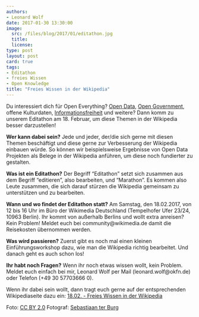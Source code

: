```yaml
---
authors:
- Leonard Wolf
date: 2017-01-30 13:30:00
image:
  src: /files/blog/2017/01/editathon.jpg
  title: 
  license: 
type: post
layout: post
card: true
tags:
- Editathon
- freies Wissen
- Open Knowledge
title: "Freies Wissen in der Wikipedia"
---
```


<p>Du interessiert dich für Open Everything? <a href="https://de.wikipedia.org/wiki/Open_Data">Open Data</a>, <a href="https://de.wikipedia.org/wiki/Open_Government">Open Government</a>, offene Kulturdaten, <a href="https://de.wikipedia.org/wiki/Informationsfreiheit">Informationsfreiheit</a> und weitere? Dann komm zu unserem Editathon am 18. Februar, um diese Themen in der Wikipedia besser darzustellen!</p>

<p><b>Wer kann dabei sein?</b> Jede und jeder, der/die sich gerne mit diesen Themen beschäftigt und diese gerne zur Verbesserung der Wikipedia einbauen würde. So können wir beispielsweise Ergebnisse von Open Data Projekten als Belege in der Wikipedia anführen, um diese noch fundierter zu gestalten.</p>

<p><b>Was ist ein Editathon?</b> Der Begriff “Editathon” setzt sich zusammen aus dem Begriff “editieren”, also bearbeiten, und “Marathon”. Es kommen also Leute zusammen, die sich darauf stürzen die Wikipedia gemeinsam zu unterstützen und zu bearbeiten.</p>

<p><b>Wann und wo findet der Editathon statt?</b> Am Samstag, den 18.02.2017, von 12 bis 16 Uhr im Büro der Wikimedia Deutschland (Tempelhofer Ufer 23/24, 10963 Berlin). Ihr kommt von außerhalb Berlins und wollt extra anreisen? Kein Problem! Meldet euch bei community@wikimedia.de damit die Reisekosten übernommen werden.</p>

<p><b>Was wird passieren?</b> Zuerst gibt es noch mal einen kleinen Einführungsworkshop dazu, wie man die Wikipedia richtig bearbeitet. Und danach geht es auch schon los!</p>

<p><b>Ihr habt noch Fragen?</b> Wenn ihr noch etwas wissen wollt, kein Problem. Meldet euch einfach bei mir, Leonard Wolf per Mail (leonard.wolf@okfn.de) oder Telefon (+49 30 57703666 0).</p>

Wenn ihr dabei sein wollt, dann tragt euch gerne auf der entsprechenden Wikipediaseite dazu ein: <a href="https://de.wikipedia.org/wiki/Wikipedia:Berlin#Samstag.2C_18._Februar_2017.2C_12.E2.80.9316_Uhr:_Freies_Wissen_in_der_Wikipedia">18.02. - Freies Wissen in der Wikipedia</a>

Foto: <a href="https://creativecommons.org/licenses/by/2.0/">CC BY 2.0</a> Fotograf: <a href="https://www.flickr.com/photos/ter-burg/16058331118/in/photolist-qt29nU-qt9mV6-eiTKGm-qHizj9-dPRRjF-eiViuN-qkiJWV-qKAn3t-eiVhGs-eiMMr8-qt29qE-eZdEsR-ecNVrs-eiViL5-qHizRm-nn3Pjo-6J7g22-qt9mvD-eiN2dF-qFJ7CX-eiTKty-eiVibb-eiPy76-6Jbjqw-qFJajD-eiPxYt-eiVi2J-mGrjDD-qFAnRb-eiVisb-eiPz9e-eiVibC-eiViQj-e5omic-eiTw2f-6Jbkh3-e5omBZ-eZdCn4-dkiQai-eiVioC-dPXsu7-eiTKAJ-eiViib-gJ3nJS-eiN2hV-gJ48up-eiPyrt-h4CmA7-e77xY9-eiPz3a">Sebastiaan ter Burg</a>

